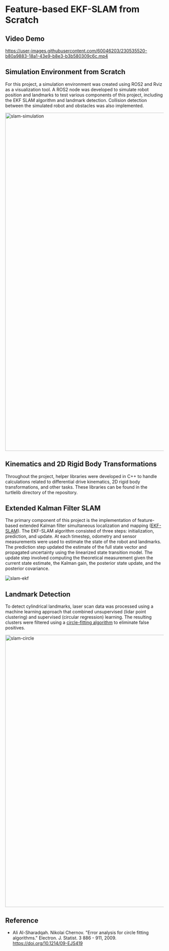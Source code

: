 # Feature-based EKF-SLAM from Scratch

## Video Demo

https://user-images.githubusercontent.com/60046203/230535520-b80a9883-18a1-43e9-b8e3-b3b580309c6c.mp4

## Simulation Environment from Scratch

For this project, a simulation environment was created using ROS2 and Rviz as a visualization tool. A ROS2 node was developed to simulate robot position and landmarks to test various components of this project, including the EKF SLAM algorithm and landmark detection. Collision detection between the simulated robot and obstacles was also implemented.

<img width="1072" alt="slam-simulation" src="https://user-images.githubusercontent.com/60046203/230535013-86ca066a-7840-423c-99fc-e3f931086778.png">


## Kinematics and 2D Rigid Body Transformations

Throughout the project, helper libraries were developed in C++ to handle calculations related to differential drive kinematics, 2D rigid body transformations, and other tasks. These libraries can be found in the turtlelib directory of the repository.

## Extended Kalman Filter SLAM

The primary component of this project is the implementation of feature-based extended Kalman filter simultaneous localization and mapping ([EKF-SLAM](https://www.cs.unc.edu/~welch/media/pdf/kalman_intro.pdf)). The EKF-SLAM algorithm consisted of three steps: initialization, prediction, and update. At each timestep, odometry and sensor measurements were used to estimate the state of the robot and landmarks. The prediction step updated the estimate of the full state vector and propagated uncertainty using the linearized state transition model. The update step involved computing the theoretical measurement given the current state estimate, the Kalman gain, the posterior state update, and the posterior covariance.

![slam-ekf](https://user-images.githubusercontent.com/60046203/230535031-41649eb0-030f-45b6-b1c7-61e37e1e8c4f.gif)

## Landmark Detection

To detect cylindrical landmarks, laser scan data was processed using a machine learning approach that combined unsupervised (lidar point clustering) and supervised (circular regression) learning. The resulting clusters were filtered using a [circle-fitting algorithm](https://projecteuclid.org/journals/electronic-journal-of-statistics/volume-3/issue-none/Error-analysis-for-circle-fitting-algorithms/10.1214/09-EJS419.full) to eliminate false positives.

<img width="863" alt="slam-circle" src="https://user-images.githubusercontent.com/60046203/230535050-a3452a44-a8ea-4d86-8820-1caf6b58a7bd.png">

## Reference
 - Ali Al-Sharadqah. Nikolai Chernov. "Error analysis for circle fitting algorithms." Electron. J. Statist. 3 886 - 911, 2009. https://doi.org/10.1214/09-EJS419
